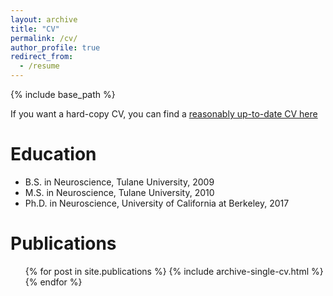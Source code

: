 ```yaml
---
layout: archive
title: "CV"
permalink: /cv/
author_profile: true
redirect_from:
  - /resume
---
```


{% include base_path %}

If you want a hard-copy CV, you can find a [reasonably up-to-date CV here](/files/cv.pdf)

Education
======
* B.S. in Neuroscience, Tulane University, 2009
* M.S. in Neuroscience, Tulane University, 2010
* Ph.D. in Neuroscience, University of California at Berkeley, 2017

Publications
======
  <ul>{% for post in site.publications %}
    {% include archive-single-cv.html %}
  {% endfor %}</ul>

